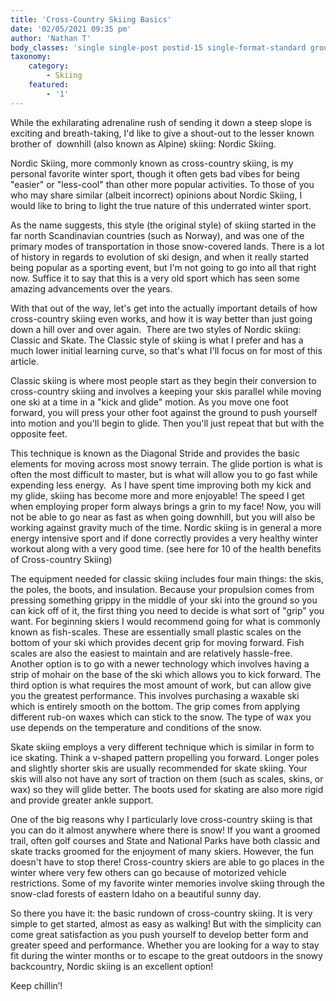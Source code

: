```yaml
---
title: 'Cross-Country Skiing Basics'
date: '02/05/2021 09:35 pm'
author: 'Nathan T'
body_classes: 'single single-post postid-15 single-format-standard group-blog'
taxonomy:
    category:
        - Skiing
    featured:
        - '1'
---
```


While the exhilarating adrenaline rush of sending it down a steep slope is exciting and breath-taking, I'd like to give a shout-out to the lesser known brother of  downhill (also known as Alpine) skiing: Nordic Skiing. 

Nordic Skiing, more commonly known as cross-country skiing, is my personal favorite winter sport, though it often gets bad vibes for being "easier" or "less-cool" than other more popular activities. To those of you who may share similar (albeit incorrect) opinions about Nordic Skiing, I would like to bring to light the true nature of this underrated winter sport.

As the name suggests, this style (the original style) of skiing started in the far north Scandinavian countries (such as Norway), and was one of the primary modes of transportation in those snow-covered lands. There is a lot of history in regards to evolution of ski design, and when it really started being popular as a sporting event, but I'm not going to go into all that right now. Suffice it to say that this is a very old sport which has seen some amazing advancements over the years.

With that out of the way, let's get into the actually important details of how cross-country skiing even works, and how it is way better than just going down a hill over and over again.  There are two styles of Nordic skiing: Classic and Skate. The Classic style of skiing is what I prefer and has a much lower initial learning curve, so that's what I'll focus on for most of this article. 

Classic skiing is where most people start as they begin their  conversion to cross-country skiing and involves a keeping your skis parallel while moving one ski at a time in a "kick and glide" motion. As you move one foot forward, you will press your other foot against the ground to push yourself  into motion and you'll begin to glide. Then you'll just repeat that but with the opposite feet.

This technique is known as the Diagonal Stride and provides the basic elements for moving across most snowy terrain. The glide portion is what is often the most difficult to master, but is what will allow you to go fast while expending less energy.  As I have spent time improving both my kick and my glide, skiing has become more and more enjoyable! The speed I get when employing proper form always brings a grin to my face! Now, you will not be able to go near as fast as when going downhill, but you will also be working against gravity much of the time. Nordic skiing is in general a more energy intensive sport and if done correctly provides a very healthy winter workout along with a very good time. (see here for 10 of the health benefits of Cross-country Skiing)
	
The equipment needed for classic skiing includes four main  things: the skis, the poles, the boots, and insulation. Because your propulsion comes from pressing something grippy in the middle of your ski into the ground so you can kick off of it, the first thing you need to decide is what sort of "grip" you want. For beginning skiers I would recommend going for what is commonly known as fish-scales. These are essentially small plastic scales on the bottom of your ski which provides decent grip for moving forward. Fish scales are also the easiest to maintain and are relatively hassle-free. Another option is to go with a newer technology which involves having a strip of mohair on the base of the ski which allows you to kick forward. The third option is what requires the most amount of work, but can allow give you the greatest performance. This involves purchasing a waxable ski which is entirely smooth on the bottom. The grip comes from applying different rub-on waxes which can stick to the snow. The type of wax you use depends on the temperature and conditions of the snow. 

Skate skiing employs a very different technique which is similar in form to ice skating. Think a v-shaped pattern propelling you forward. Longer poles and slightly shorter skis are usually recommended for skate skiing. Your skis will also not have any sort of traction on them (such as scales, skins, or wax) so they will glide better. The boots used for skating are also more rigid and provide greater ankle support.

One of the big reasons why I particularly love cross-country skiing is that you can do it almost anywhere where there is snow! If you want a groomed trail, often golf courses and State and National Parks have both classic and skate tracks groomed for the enjoyment of many skiers. However, the fun doesn't have to stop there! Cross-country skiers are able to go places in the winter where very few others can go because of motorized vehicle restrictions. Some of my favorite winter memories involve skiing through the snow-clad forests of eastern Idaho on a beautiful sunny day.  

So there you have it: the basic rundown of cross-country skiing. It is very simple to get started, almost as easy as walking! But with the simplicity can come great satisfaction as you push yourself to develop better form and greater speed and performance. Whether you are looking for a way to stay fit during the winter months or to escape to the great outdoors in the snowy backcountry, Nordic skiing is an excellent option! 

Keep chillin’!